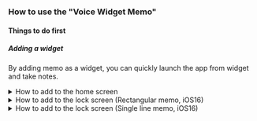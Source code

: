 ### How to use the "Voice Widget Memo"

#### Things to do first

##### Adding a widget

By adding memo as a widget, you can quickly launch the app from widget and take notes.

<details markdown="1">
<summary>How to add to the home screen</summary>
<br>

- Long-press the home screen

![add_home_1](images/us/add_home_1.png)

- Tap the + button on the top left

![add_home_2](images/us/add_home_2.png)

- Search for "Voice Widget Memo" and tap it

![add_home_3](images/us/add_home_3.png)

- Swipe to choose your preferred size

![add_home_4](images/us/add_home_4.png)

- Tap the blue confirmation button

![add_home_5](images/us/add_home_5.png)

- Tap the home screen to complete

![add_home_6](images/us/add_home_6.png)

</details>

<details markdown="1">
<summary>How to add to the lock screen (Rectangular memo, iOS16)</summary>
<br>

- Long-press the lock screen

![add_l_r_1](images/us/add_lock_rect_1.png)

- Tap "Customize"

![add_l_r_2](images/us/add_lock_rect_2.png)

- Tap "Lock Screen"

![add_l_r_3](images/us/add_lock_rect_3.png)

- Tap the "Add Widget" section

![add_l_r_4](images/us/add_lock_rect_4.png)

- Search for "Voice Widget Memo" and tap it

![add_l_r_5](images/us/add_lock_rect_5.png)

- Tap the widget

![add_l_r_6](images/us/add_lock_rect_6.png)

- Tap the lock screen to confirm

![add_l_r_7](images/us/add_lock_rect_7.png)

- Tap "Done"

![add_l_r_8](images/us/add_lock_rect_8.png)

- Tap the lock screen

![add_l_r_9](images/us/add_lock_rect_9.png)

- You have now completed adding memo
- When you tap the lock screen widget,

![add_l_r_10](images/us/add_lock_rect_10.png)

- The app's note screen will be displayed

![add_l_r_11](images/us/add_lock_rect_11.png)

</details>

<details markdown="1">
<summary>How to add to the lock screen (Single line memo, iOS16)</summary>
<br>

- Long-press the lock screen

![add_l_l_1](images/us/add_lock_line_1.png)

- Tap "Customize"

![add_l_l_2](images/us/add_lock_line_2.png)

- Tap "Lock Screen"

![add_l_l_3](images/us/add_lock_line_3.png)

- Tap the part where the date and time are displayed

![add_l_l_4](images/us/add_lock_line_4.png)

- Search for "Voice Widget Memo" and tap it

![add_l_l_5](images/us/add_lock_line_5.png)

- Tap the lock screen to confirm

![add_l_l_6](images/us/add_lock_line_6.png)

- Tap "Done"

![add_l_l_7](images/us/add_lock_line_7.png)

- Tap the lock screen

![add_l_l_8](images/us/add_lock_line_8.png)

- You have now completed adding memo
- When you tap the lock screen widget,

![add_l_l_9](images/us/add_lock_line_9.png)

- The app's note screen will be displayed

![add_l_l_10](images/us/add_lock_line_10.png)

</details>
